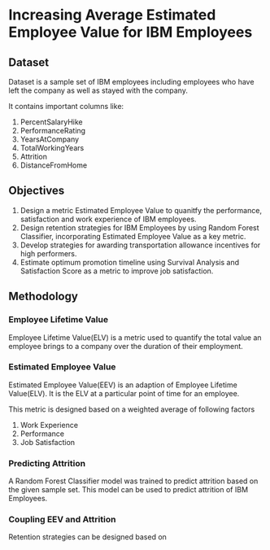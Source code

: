# Increasing Average Estimated Employee Value for IBM Employees

## Dataset
Dataset is a sample set of IBM employees including employees who have left the company as well as stayed with the company.

It contains important columns like:
1. PercentSalaryHike
2. PerformanceRating
3. YearsAtCompany
4. TotalWorkingYears
5. Attrition
6. DistanceFromHome

## Objectives
1. Design a metric Estimated Employee Value to quanitfy the performance, satisfaction and work experience of IBM employees.
2. Design retention strategies for IBM Employees by using Random Forest Classifier, incorporating Estimated Employee Value as a key metric.
3. Develop strategies for awarding transportation allowance incentives for high performers.
4. Estimate optimum promotion timeline using Survival Analysis and Satisfaction Score as a metric to improve job satisfaction.

## Methodology
### Employee Lifetime Value
Employee Lifetime Value(ELV) is a metric used to quantify the total value an employee brings to a company over the duration of their employment.
### Estimated Employee Value
Estimated Employee Value(EEV) is an adaption of Employee Lifetime Value(ELV). It is the ELV at a particular point of time for an employee.

This metric is designed based on a weighted average of following factors
1. Work Experience
2. Performance
3. Job Satisfaction

### Predicting Attrition
A Random Forest Classifier model was trained to predict attrition based on the given sample set. This model can be used to predict attrition of IBM Employees.

### Coupling EEV and Attrition
Retention strategies can be designed based on 


